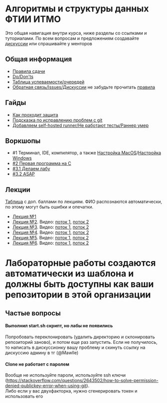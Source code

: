 # Алгоритмы и структуры данных ФТИИ ИТМО

Это общая навигация внутри курса, ниже разделы со ссылками и туториалами. По всем вопросам и предложениям создавайте [дискуссии](https://github.com/orgs/algo-2025/discussions) или спрашивайте у менторов

## Общая информация
- [Правила сдачи](syllabus.md)
- [Do/Don'ts](do-donts.md)
- [Таблица успеваемости/очередей](https://docs.google.com/spreadsheets/d/1n_SvWtdtmraxkdv8xP4nLQKbGhX7Jzv-QD0m2ldR1CY/edit?gid=1907282245#gid=1907282245)
- [Обратная связь/Issues/Дискуссии](https://github.com/orgs/algo-2025/discussions) не забудьте прочитать [правила](https://github.com/algo-2025/suggestions-and-requests) 

## Гайды
- [Как проходит защита](guides/asap-student-guide.md)
- [Подсказка по исправлению проблем с git](https://dangitgit.com/ru)
- [Добавляем self-hosted runner/Не работают тесты/Раннер умер](https://disk.yandex.ru/i/9gxf58dbCaVJ5Q)

## Воркшопы
- #1 Терминал, IDE, компилятор, а также [Настройка MacOS](https://disk.yandex.ru/d/LoUEUGyjcXG39g)/[Настройка Windows](https://disk.yandex.ru/i/Xh53I0rZfSISIA)
- [#2 Первая программа на C](https://disk.yandex.ru/i/NLuEc9wsz-JAeg)
- [#3.1 Делаем лабу](https://disk.yandex.ru/i/TZIoGJ3_KeTWsQ)
- [#3.2 ASAP](https://disk.yandex.ru/i/PvEHeDGe3qHVNA)

## Лекции

[Таблица](https://docs.google.com/spreadsheets/d/1tb6IWb4un0hPYNeWnKaHyspRwgtbWK3MDhOX7UzZJeI/edit?usp=sharing) с доп. баллами по лекциям. ФИО распознаются автоматически, по этому могут быть ошибки и опечатки.

- [Лекция №1](https://docs.google.com/presentation/d/1jEhAI3AO_i_2QNiV8gGwcty0dxa61PyQ4FfJFMkzFdc/edit?usp=sharing)
- [Лекция №2](https://docs.google.com/presentation/d/1ZBjTYljDjBGtT_o-7dTLsf-hiBbGyCgekh7V5YR0Ivo/edit?usp=sharing). Видео: [поток 1](https://disk.yandex.ru/i/7fe_KX7fUN41CQ), [поток 2](https://disk.yandex.ru/i/llpCF6mFXA155Q)
- [Лекция №3](https://docs.google.com/presentation/d/1KChqvYQrlV6dtz4xB4016Rvfh7omIdv5ierOtdXTeAY/edit?usp=sharing). Видео: [поток 1](https://disk.yandex.ru/i/vjuJtfhqFPUogg), [поток 2](https://disk.yandex.ru/i/gyGE8JeE4ziUZA)
- [Лекция №4](https://docs.google.com/presentation/d/19__08NCEkpObIMLUWszN-bzB2WN132e_3Dc5joZI4YU/edit?usp=sharing). Видео: [поток 1](https://disk.yandex.ru/d/kOWWARpfbet2yg), [поток 2](https://disk.yandex.ru/i/vEpmZBpSOHbbpw)
- [Лекция №5](https://docs.google.com/presentation/d/1kgJoxf-n8zIEajfS1cyimnyMtFKU8MsY06z7Has9mXo/edit?usp=sharing). Видео: [поток 1](https://disk.yandex.ru/i/wYo2ug6YiIBVMA), [поток 2](https://disk.yandex.ru/i/1ELKEjV6faN23g)
- [Лекция №6](https://docs.google.com/presentation/d/1hE1NQyqDVF0Nj25I7JiPDgRnmriUNl3P_mpiixwZ5v8/edit?usp=sharing). Видео: [поток 1](https://disk.yandex.ru/i/BCFwd6dnKBNo2A), [поток 2](https://disk.yandex.ru/i/GiBOdG4YzuQ2Mg)

# Лабораторные работы создаются автоматически из шаблона и должны быть доступны как ваши репозитории в этой организации


## Частые вопросы
#### Выполнил start.sh скрипт, но лабы не появились
Попробовать переклонировать (удалить директорию и склонировать репозиторий заново), и потом еще раз запустить. Если не получилось, то написать в дискуссионку вашу проблему и скинуть ссылку на дискуссию админу в тг (@Mawlle)

#### Сlone не работает с паролем
Вообще не используйте пароли, используйте ssh ключи (https://stackoverflow.com/questions/2643502/how-to-solve-permission-denied-publickey-error-when-using-git).  
Либо если у вас двухфакторка, нужно сгенерировать токен и использовать его

